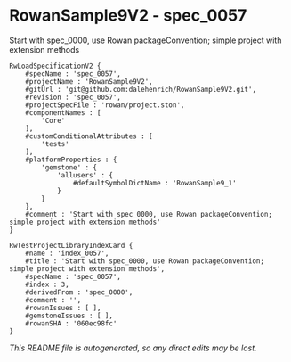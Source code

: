 # RowanSample9V2 - spec_0057
Start with spec_0000, use Rowan packageConvention; simple project with extension methods
```
RwLoadSpecificationV2 {
	#specName : 'spec_0057',
	#projectName : 'RowanSample9V2',
	#gitUrl : 'git@github.com:dalehenrich/RowanSample9V2.git',
	#revision : 'spec_0057',
	#projectSpecFile : 'rowan/project.ston',
	#componentNames : [
		'Core'
	],
	#customConditionalAttributes : [
		'tests'
	],
	#platformProperties : {
		'gemstone' : {
			'allusers' : {
				#defaultSymbolDictName : 'RowanSample9_1'
			}
		}
	},
	#comment : 'Start with spec_0000, use Rowan packageConvention; simple project with extension methods'
}

RwTestProjectLibraryIndexCard {
	#name : 'index_0057',
	#title : 'Start with spec_0000, use Rowan packageConvention; simple project with extension methods',
	#specName : 'spec_0057',
	#index : 3,
	#derivedFrom : 'spec_0000',
	#comment : '',
	#rowanIssues : [ ],
	#gemstoneIssues : [ ],
	#rowanSHA : '060ec98fc'
}
```

*This README file is autogenerated, so any direct edits may be lost.*
